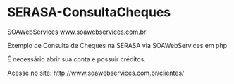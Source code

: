 # SERASA-ConsultaCheques
SOAWebServices www.soawebservices.com.br

Exemplo de Consulta de Cheques na SERASA via SOAWebServices em php

É necessário abrir sua conta e possuir créditos.

Acesse no site: http://www.soawebservices.com.br/clientes/
